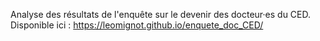 Analyse des résultats de l'enquête sur le devenir des docteur·es du CED.
Disponible ici : https://leomignot.github.io/enquete_doc_CED/